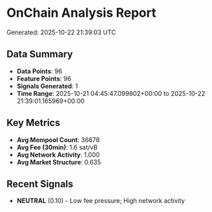 # OnChain Analysis Report
Generated: 2025-10-22 21:39:03 UTC

## Data Summary
- **Data Points**: 96
- **Feature Points**: 96
- **Signals Generated**: 1
- **Time Range**: 2025-10-21 04:45:47.099802+00:00 to 2025-10-22 21:39:01.165969+00:00

## Key Metrics
- **Avg Mempool Count**: 36678
- **Avg Fee (30min)**: 1.6 sat/vB
- **Avg Network Activity**: 1.000
- **Avg Market Structure**: 0.635

## Recent Signals
- **NEUTRAL** (0.10) - Low fee pressure; High network activity
